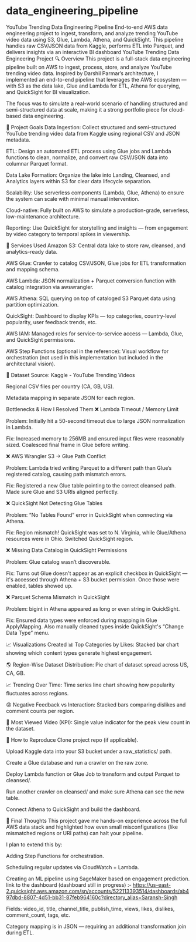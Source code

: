 # data_engineering_pipeline 
YouTube Trending Data Engineering Pipeline End-to-end AWS data engineering project to ingest, transform, and analyze trending YouTube video data using S3, Glue, Lambda, Athena, and QuickSight. This pipeline handles raw CSV/JSON data from Kaggle, performs ETL into Parquet, and delivers insights via an interactive BI dashboard
YouTube Trending Data Engineering Project
🔍 Overview
This project is a full-stack data engineering pipeline built on AWS to ingest, process, store, and analyze YouTube trending video data. Inspired by Darshil Parmar’s architecture, I implemented an end-to-end pipeline that leverages the AWS ecosystem — with S3 as the data lake, Glue and Lambda for ETL, Athena for querying, and QuickSight for BI visualization.

The focus was to simulate a real-world scenario of handling structured and semi-structured data at scale, making it a strong portfolio piece for cloud-based data engineering.

🎯 Project Goals
Data Ingestion: Collect structured and semi-structured YouTube trending video data from Kaggle using regional CSV and JSON metadata.

ETL: Design an automated ETL process using Glue jobs and Lambda functions to clean, normalize, and convert raw CSV/JSON data into columnar Parquet format.

Data Lake Formation: Organize the lake into Landing, Cleansed, and Analytics layers within S3 for clear data lifecycle separation.

Scalability: Use serverless components (Lambda, Glue, Athena) to ensure the system can scale with minimal manual intervention.

Cloud-native: Fully built on AWS to simulate a production-grade, serverless, low-maintenance architecture.

Reporting: Use QuickSight for storytelling and insights — from engagement by video category to temporal spikes in viewership.

🧰 Services Used
Amazon S3: Central data lake to store raw, cleansed, and analytics-ready data.

AWS Glue: Crawler to catalog CSV/JSON, Glue jobs for ETL transformation and mapping schema.

AWS Lambda: JSON normalization + Parquet conversion function with catalog integration via awswrangler.

AWS Athena: SQL querying on top of cataloged S3 Parquet data using partition optimization.

QuickSight: Dashboard to display KPIs — top categories, country-level popularity, user feedback trends, etc.

AWS IAM: Managed roles for service-to-service access — Lambda, Glue, and QuickSight permissions.

AWS Step Functions (optional in the reference): Visual workflow for orchestration (not used in this implementation but included in the architectural vision).

📂 Dataset
Source: Kaggle - YouTube Trending Videos

Regional CSV files per country (CA, GB, US).

Metadata mapping in separate JSON for each region.

Bottlenecks & How I Resolved Them
❌ Lambda Timeout / Memory Limit

Problem: Initially hit a 50-second timeout due to large JSON normalization in Lambda.

Fix: Increased memory to 256MB and ensured input files were reasonably sized. Coalesced final frame in Glue before writing.

❌ AWS Wrangler S3 → Glue Path Conflict

Problem: Lambda tried writing Parquet to a different path than Glue’s registered catalog, causing path mismatch errors.

Fix: Registered a new Glue table pointing to the correct cleansed path. Made sure Glue and S3 URIs aligned perfectly.

❌ QuickSight Not Detecting Glue Tables

Problem: “No Tables Found” error in QuickSight when connecting via Athena.

Fix: Region mismatch! QuickSight was set to N. Virginia, while Glue/Athena resources were in Ohio. Switched QuickSight region.

❌ Missing Data Catalog in QuickSight Permissions

Problem: Glue catalog wasn’t discoverable.

Fix: Turns out Glue doesn't appear as an explicit checkbox in QuickSight — it's accessed through Athena + S3 bucket permission. Once those were enabled, tables showed up.

❌ Parquet Schema Mismatch in QuickSight

Problem: bigint in Athena appeared as long or even string in QuickSight.

Fix: Ensured data types were enforced during mapping in Glue ApplyMapping. Also manually cleaned types inside QuickSight's “Change Data Type” menu.

📈 Visualizations Created
📊 Top Categories by Likes: Stacked bar chart showing which content types generate highest engagement.

🌎 Region-Wise Dataset Distribution: Pie chart of dataset spread across US, CA, GB.

📈 Trending Over Time: Time series line chart showing how popularity fluctuates across regions.

😡 Negative Feedback vs Interaction: Stacked bars comparing dislikes and comment counts per region.

👑 Most Viewed Video (KPI): Single value indicator for the peak view count in the dataset.

📝 How to Reproduce
Clone project repo (if applicable).

Upload Kaggle data into your S3 bucket under a raw_statistics/ path.

Create a Glue database and run a crawler on the raw zone.

Deploy Lambda function or Glue Job to transform and output Parquet to cleansed/.

Run another crawler on cleansed/ and make sure Athena can see the new table.

Connect Athena to QuickSight and build the dashboard.

📍 Final Thoughts
This project gave me hands-on experience across the full AWS data stack and highlighted how even small misconfigurations (like mismatched regions or URI paths) can halt your pipeline.

I plan to extend this by:

Adding Step Functions for orchestration.

Scheduling regular updates via CloudWatch + Lambda.

Creating an ML pipeline using SageMaker based on engagement prediction.
link to the dashboard (dashboard still in progress) :- https://us-east-2.quicksight.aws.amazon.com/sn/accounts/522113393514/dashboards/ab497dbd-8807-4d51-bb31-87feb964160c?directory_alias=Saransh-Singh



Fields: video_id, title, channel_title, publish_time, views, likes, dislikes, comment_count, tags, etc.

Category mapping is in JSON — requiring an additional transformation join during ETL.


